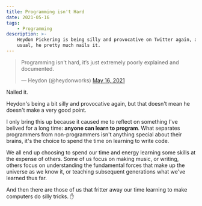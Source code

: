 ```yaml
---
title: Programming isn't Hard
date: 2021-05-16
tags:
    - Programming
description: >-
    Heydon Pickering is being silly and provocative on Twitter again, and as
    usual, he pretty much nails it.
---
```


<blockquote>
    <p>
        Programming isn't hard, it’s just extremely poorly explained and
        documented.
    </p>
    — Heydon (@heydonworks)
    <a href="https://twitter.com/heydonworks/status/1393916926825467906">
        May 16, 2021
    </a>
</blockquote>

Nailed it.

Heydon's being a bit silly and provocative again, but that doesn't mean he
doesn't make a very good point.

I only bring this up because it caused me to reflect on something I've belived
for a long time: **anyone can learn to program**. What separates programmers
from non-programmers isn't anything special about their brains, it's the choice
to spend the time on learning to write code.

We all end up choosing to spend our time and energy learning some skills at the
expense of others. Some of us focus on making music, or writing, others focus on
understanding the fundamental forces that make up the universe as we know it, or
teaching subsequent generations what we've learned thus far.

And then there are those of us that fritter away our time learning to make
computers do silly tricks. ✋
